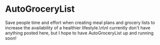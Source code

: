 # AutoGroceryList
Save people time and effort when creating meal plans and grocery lists to increase the availability of a healthier lifestyle.\n\nI currently don't have anything posted here, but I hope to have AutoGroceryList up and running soon!
